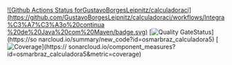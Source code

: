 [![Github Actions Status forGustavoBorgesLeipnitz/calculadoraci](https://github.com/GustavoBorgesLeipnitz/calculadoraci/workflows/Integra%C3%A7%C3%A3o%20continua
%20de%20Java%20com%20Maven/badge.svg)](https://github.com/GustavoBorgesLeipnitz/calculadoraci/actions)
[![Quality GateStatus](https://sonarcloud.io/api/project_badges/measure?project=osmarbraz_calculadora5&metric=alert_status)](https://so
narcloud.io/summary/new_code?id=osmarbraz_calculadora5)
[![Coverage](https://sonarcloud.io/api/project_badges/measure?project=osmarbraz_calculadora5&metric=coverage)](https://
sonarcloud.io/component_measures?id=osmarbraz_calculadora5&metric=coverage)
